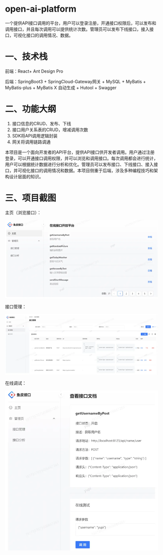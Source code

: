 # open-ai-platform
一个提供API接口调用的平台，用户可以登录注册，开通接口权限后，可以发布和调用接口，并且每次调用可以提供统计次数。管理员可以发布下线接口，接入接口，可视化接口的调用情况、数据。

# 一、技术栈

前端：React+ Ant Design Pro

后端：SpringBoot3 + SpringCloud-Gateway网关 + MySQL + MyBatis + MyBatis-plus + MyBatis X 自动生成 + Hutool + Swagger

# 二、功能大纲

1. 接口信息的CRUD、发布、下线
2. 接口用户关系表的CRUD，增减调用次数
3. SDK将API调用逻辑封装
4. 网关将调用链路调通

本项目是一个面向开发者的API平台，提供API接口供开发者调用。用户通过注册登录，可以开通接口调用权限，并可以浏览和调用接口。每次调用都会进行统计，用户可以根据统计数据进行分析和优化。管理员可以发布接口、下线接口、接入接口，并可视化接口的调用情况和数据。本项目侧重于后端，涉及多种编程技巧和架构设计层面的知识。

# 三、项目截图

主页（浏览接口）：

![主页](doc/images/主页.png)

接口管理：

![接口管理](doc/images/接口管理.png)

在线调试：

![在线调试](doc/images/在线调试.png)
